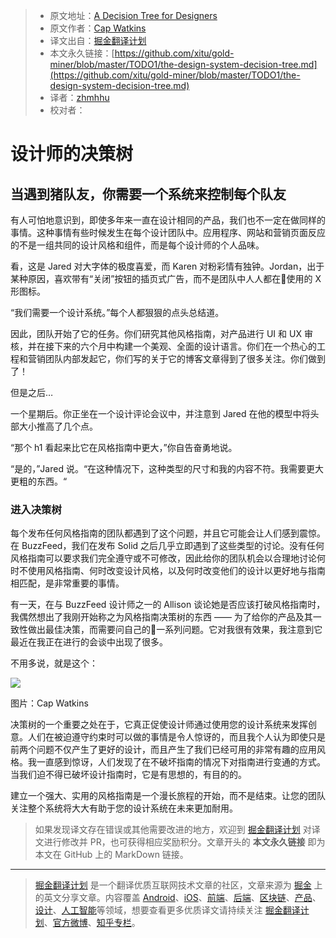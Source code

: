 > * 原文地址：[A Decision Tree for Designers](https://medium.com/s/story/the-design-system-decision-tree-edba9abdb83b)
> * 原文作者：[Cap Watkins](https://medium.com/@cap)
> * 译文出自：[掘金翻译计划](https://github.com/xitu/gold-miner)
> * 本文永久链接：[https://github.com/xitu/gold-miner/blob/master/TODO1/the-design-system-decision-tree.md](https://github.com/xitu/gold-miner/blob/master/TODO1/the-design-system-decision-tree.md)
> * 译者：[zhmhhu](https://github.com/zhmhhu)
> * 校对者：

# 设计师的决策树

## 当遇到猪队友，你需要一个系统来控制每个队友

有人可怕地意识到，即使多年来一直在设计相同的产品，我们也不一定在做同样的事情。这种事情有些时候发生在每个设计团队中。应用程序、网站和营销页面反应的不是一组共同的设计风格和组件，而是每个设计师的个人品味。

看，这是 Jared 对大字体的极度喜爱，而 Karen 对粉彩情有独钟。Jordan，出于某种原因，喜欢带有“关闭”按钮的插页式广告，而不是团队中人人都在使用的 X 形图标。

“我们需要一个设计系统。”每个人都狠狠的点头总结道。

因此，团队开始了它的任务。你们研究其他风格指南，对产品进行 UI 和 UX 审核，并在接下来的六个月中构建一个美观、全面的设计语言。你们在一个热心的工程和营销团队内部发起它，你们写的关于它的博客文章得到了很多关注。你们做到了！

但是之后…

一个星期后。你正坐在一个设计评论会议中，并注意到 Jared 在他的模型中将头部大小推高了几个点。

“那个 h1 看起来比它在风格指南中更大，”你自告奋勇地说。

“是的，”Jared 说。“在这种情况下，这种类型的尺寸和我的内容不符。我需要更大更粗的东西。“

### 进入决策树

每个发布任何风格指南的团队都遇到了这个问题，并且它可能会让人们感到震惊。在 BuzzFeed，我们在发布 Solid 之后几乎立即遇到了这些类型的讨论。没有任何风格指南可以要求我们完全遵守或不可修改，因此给你的团队机会以合理地讨论何时不使用风格指南、何时改变设计风格，以及何时改变他们的设计以更好地与指南相匹配，是非常重要的事情。

有一天，在与 BuzzFeed 设计师之一的 Allison 谈论她是否应该打破风格指南时，我偶然想出了我刚开始称之为风格指南决策树的东西 —— 为了给你的产品及其一致性做出最佳决策，而需要问自己的一系列问题。它对我很有效果，我注意到它最近在我正在进行的会谈中出现了很多。

不用多说，就是这个：

![](https://cdn-images-1.medium.com/max/800/1*d0tvwAZeyu8foM7fa4UGDQ.jpeg)

图片：Cap Watkins

决策树的一个重要之处在于，它真正促使设计师通过使用您的设计系统来发挥创意。人们在被迫遵守约束时可以做的事情是令人惊讶的，而且我个人认为即使只是前两个问题不仅产生了更好的设计，而且产生了我们已经可用的非常有趣的应用风格。我一直感到惊讶，人们发现了在不破坏指南的情况下对指南进行变通的方式。当我们迫不得已破坏设计指南时，它是有思想的，有目的的。

建立一个强大、实用的风格指南是一个漫长旅程的开始，而不是结束。让您的团队关注整个系统将大大有助于您的设计系统在未来更加耐用。

> 如果发现译文存在错误或其他需要改进的地方，欢迎到 [掘金翻译计划](https://github.com/xitu/gold-miner) 对译文进行修改并 PR，也可获得相应奖励积分。文章开头的 **本文永久链接** 即为本文在 GitHub 上的 MarkDown 链接。


---

> [掘金翻译计划](https://github.com/xitu/gold-miner) 是一个翻译优质互联网技术文章的社区，文章来源为 [掘金](https://juejin.im) 上的英文分享文章。内容覆盖 [Android](https://github.com/xitu/gold-miner#android)、[iOS](https://github.com/xitu/gold-miner#ios)、[前端](https://github.com/xitu/gold-miner#前端)、[后端](https://github.com/xitu/gold-miner#后端)、[区块链](https://github.com/xitu/gold-miner#区块链)、[产品](https://github.com/xitu/gold-miner#产品)、[设计](https://github.com/xitu/gold-miner#设计)、[人工智能](https://github.com/xitu/gold-miner#人工智能)等领域，想要查看更多优质译文请持续关注 [掘金翻译计划](https://github.com/xitu/gold-miner)、[官方微博](http://weibo.com/juejinfanyi)、[知乎专栏](https://zhuanlan.zhihu.com/juejinfanyi)。
